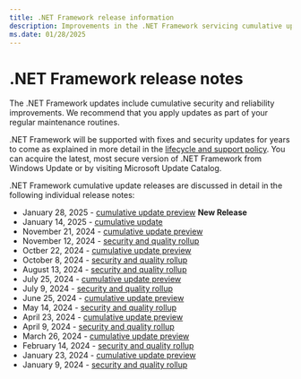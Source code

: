 ```yaml
---
title: .NET Framework release information
description: Improvements in the .NET Framework servicing cumulative updates.
ms.date: 01/28/2025
---
```

# .NET Framework release notes

The .NET Framework updates include cumulative security and reliability improvements. We recommend that you apply updates as part of your regular maintenance routines.

.NET Framework will be supported with fixes and security updates for years to come as explained in more detail in the [lifecycle and support policy](/lifecycle/products/microsoft-net-framework). You can acquire the latest, most secure version of .NET Framework from Windows Update or by visiting Microsoft Update Catalog.

.NET Framework cumulative update releases are discussed in detail in the following individual release notes:

* January 28, 2025 - [cumulative update preview](./2025/01-28-january-cumulative-update-preview.md) **New Release**
* January 14, 2025 - [cumulative update](./2025/01-14-january-cumulative-update.md)
* November 21, 2024 - [cumulative update preview](./2024/11-21-november-preview-cumulative-update.md)
* November 12, 2024 - [security and quality rollup](./2024/11-12-november-security-and-quality-rollup.md)
* Octber 22, 2024 - [cumulative update preview](./2024/10-22-october-preview-cumulative-update.md)
* October 8, 2024 - [security and quality rollup](./2024/10-08-october-security-and-quality-rollup.md)
* August 13, 2024 - [security and quality rollup](./2024/08-13-august-security-and-quality-rollup.md)
* July 25, 2024 - [cumulative update preview](./2024/07-25-july-preview-cumulative-update.md)
* July 9, 2024 - [security and quality rollup](./2024/07-09-july-security-and-quality-rollup.md)
* June 25, 2024 - [cumulative update preview](./2024/06-25-june-preview-cumulative-update.md)
* May 14, 2024 - [security and quality rollup](./2024/05-14-may-security-and-quality-rollup.md)
* April 23, 2024 - [cumulative update preview](./2024/04-23-april-preview-cumulative-update.md)
* April 9, 2024 - [security and quality rollup](./2024/04-09-april-security-and-quality-rollup.md)
* March 26, 2024 - [cumulative update preview](./2024/03-26-march-preview-cumulative-update.md)
* February 14, 2024 - [security and quality rollup](./2024/02-14-february-security-and-quality-rollup.md)
* January 23, 2024 - [cumulative update preview](./2024/01-23-january-preview-cumulative-update.md)
* January 9, 2024 - [security and quality rollup](./2024/01-09-january-security-and-quality-rollup.md)
